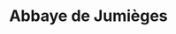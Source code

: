 ---
guid: "9e0933dcdd2c"
title: "Abbaye de Jumièges"
latlng: "49.431932, 0.819054"
videoId: "o_TIcUqZlUk" 
---